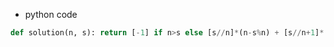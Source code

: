 - python code

```python
def solution(n, s): return [-1] if n>s else [s//n]*(n-s%n) + [s//n+1]*(s%n)
```
